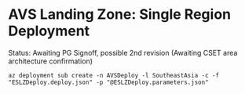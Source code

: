 # AVS Landing Zone: Single Region Deployment
Status: Awaiting PG Signoff, possible 2nd revision (Awaiting CSET area architecture confirmation)

```
az deployment sub create -n AVSDeploy -l SoutheastAsia -c -f "ESLZDeploy.deploy.json" -p "@ESLZDeploy.parameters.json"
```
